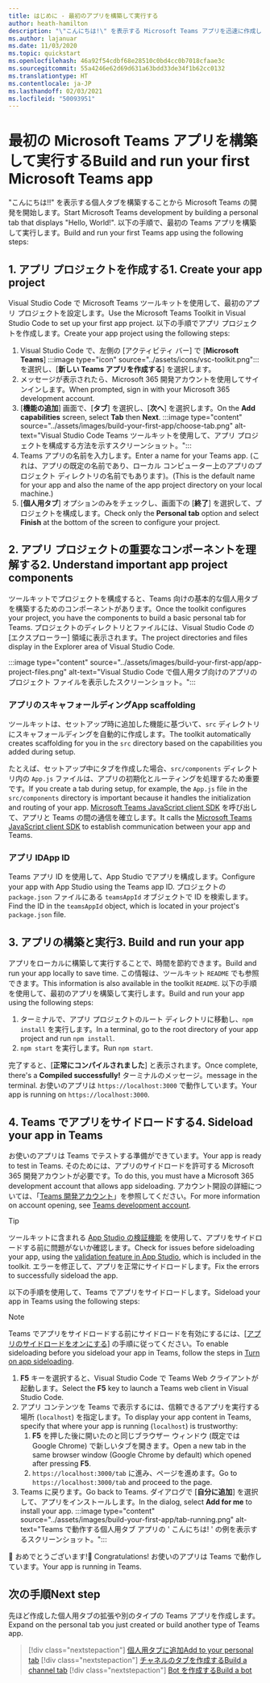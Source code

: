 ```yaml
---
title: はじめに - 最初のアプリを構築して実行する
author: heath-hamilton
description: "\"こんにちは!\" を表示する Microsoft Teams アプリを迅速に作成します。 Microsoft Teams のツールキットを使用したメッセージ。"
ms.author: lajanuar
ms.date: 11/03/2020
ms.topic: quickstart
ms.openlocfilehash: 46a92f54cdbf68e28510c0bd4cc0b7018cfaae3c
ms.sourcegitcommit: 55a4246e62d69d631a63bdd33de34f1b62cc0132
ms.translationtype: HT
ms.contentlocale: ja-JP
ms.lasthandoff: 02/03/2021
ms.locfileid: "50093951"
---
```

# <a name="build-and-run-your-first-microsoft-teams-app"></a><span data-ttu-id="3fa42-104">最初の Microsoft Teams アプリを構築して実行する</span><span class="sxs-lookup"><span data-stu-id="3fa42-104">Build and run your first Microsoft Teams app</span></span>

<span data-ttu-id="3fa42-105">"こんにちは!!" を表示する個人タブを構築することから Microsoft Teams の開発を開始します。</span><span class="sxs-lookup"><span data-stu-id="3fa42-105">Start Microsoft Teams development by building a personal tab that displays "Hello, World!".</span></span>
<span data-ttu-id="3fa42-106">以下の手順で、最初の Teams アプリを構築して実行します。</span><span class="sxs-lookup"><span data-stu-id="3fa42-106">Build and run your first Teams app using the following steps:</span></span>

## <a name="1-create-your-app-project"></a><span data-ttu-id="3fa42-107">1. アプリ プロジェクトを作成する</span><span class="sxs-lookup"><span data-stu-id="3fa42-107">1. Create your app project</span></span>

<span data-ttu-id="3fa42-108">Visual Studio Code で Microsoft Teams ツールキットを使用して、最初のアプリ プロジェクトを設定します。</span><span class="sxs-lookup"><span data-stu-id="3fa42-108">Use the Microsoft Teams Toolkit in Visual Studio Code to set up your first app project.</span></span> <span data-ttu-id="3fa42-109">以下の手順でアプリ プロジェクトを作成します。</span><span class="sxs-lookup"><span data-stu-id="3fa42-109">Create your app project using the following steps:</span></span>

1. Visual Studio Code で、左側の [アクティビティ バー] で [**Microsoft Teams**] :::image type="icon" source="../assets/icons/vsc-toolkit.png"::: を選択し、[**新しい Teams アプリを作成する**] を選択します。
1. <span data-ttu-id="3fa42-111">メッセージが表示されたら、Microsoft 365 開発アカウントを使用してサインインします。</span><span class="sxs-lookup"><span data-stu-id="3fa42-111">When prompted, sign in with your Microsoft 365 development account.</span></span>
1. <span data-ttu-id="3fa42-112">[**機能の追加**] 画面で、[**タブ**] を選択し、[**次へ**] を選択します。</span><span class="sxs-lookup"><span data-stu-id="3fa42-112">On the **Add capabilities** screen, select **Tab** then **Next**.</span></span>
:::image type="content" source="../assets/images/build-your-first-app/choose-tab.png" alt-text="Visual Studio Code Teams ツールキットを使用して、アプリ プロジェクトを構成する方法を示すスクリーンショット。":::
1. <span data-ttu-id="3fa42-114">Teams アプリの名前を入力します。</span><span class="sxs-lookup"><span data-stu-id="3fa42-114">Enter a name for your Teams app.</span></span> <span data-ttu-id="3fa42-115">(これは、アプリの既定の名前であり、ローカル コンピューター上のアプリのプロジェクト ディレクトリの名前でもあります)。</span><span class="sxs-lookup"><span data-stu-id="3fa42-115">(This is the default name for your app and also the name of the app project directory on your local machine.)</span></span>
1. <span data-ttu-id="3fa42-116">[**個人用タブ**] オプションのみをチェックし、画面下の [**終了**] を選択して、プロジェクトを構成します。</span><span class="sxs-lookup"><span data-stu-id="3fa42-116">Check only the **Personal tab** option and select **Finish** at the bottom of the screen to configure your project.</span></span>

## <a name="2-understand-important-app-project-components"></a><span data-ttu-id="3fa42-117">2. アプリ プロジェクトの重要なコンポーネントを理解する</span><span class="sxs-lookup"><span data-stu-id="3fa42-117">2. Understand important app project components</span></span>

<span data-ttu-id="3fa42-118">ツールキットでプロジェクトを構成すると、Teams 向けの基本的な個人用タブを構築するためのコンポーネントがあります。</span><span class="sxs-lookup"><span data-stu-id="3fa42-118">Once the toolkit configures your project, you have the components to build a basic personal tab for Teams.</span></span> <span data-ttu-id="3fa42-119">プロジェクトのディレクトリとファイルには、Visual Studio Code の [エクスプローラー] 領域に表示されます。</span><span class="sxs-lookup"><span data-stu-id="3fa42-119">The project directories and files display in the Explorer area of Visual Studio Code.</span></span>

:::image type="content" source="../assets/images/build-your-first-app/app-project-files.png" alt-text="Visual Studio Code で個人用タブ向けのアプリのプロジェクト ファイルを表示したスクリーンショット。":::

### <a name="app-scaffolding"></a><span data-ttu-id="3fa42-121">アプリのスキャフォールディング</span><span class="sxs-lookup"><span data-stu-id="3fa42-121">App scaffolding</span></span>

<span data-ttu-id="3fa42-122">ツールキットは、セットアップ時に追加した機能に基づいて、`src` ディレクトリにスキャフォールディングを自動的に作成します。</span><span class="sxs-lookup"><span data-stu-id="3fa42-122">The toolkit automatically creates scaffolding for you in the `src` directory based on the capabilities you added during setup.</span></span>

<span data-ttu-id="3fa42-123">たとえば、セットアップ中にタブを作成した場合、`src/components` ディレクトリ内の `App.js` ファイルは、アプリの初期化とルーティングを処理するため重要です。</span><span class="sxs-lookup"><span data-stu-id="3fa42-123">If you create a tab during setup, for example, the `App.js` file in the `src/components` directory is important because it handles the initialization and routing of your app.</span></span> <span data-ttu-id="3fa42-124">[Microsoft Teams JavaScript client SDK](../tabs/how-to/using-teams-client-sdk.md) を呼び出して、アプリと Teams の間の通信を確立します。</span><span class="sxs-lookup"><span data-stu-id="3fa42-124">It calls the [Microsoft Teams JavaScript client SDK](../tabs/how-to/using-teams-client-sdk.md) to establish communication between your app and Teams.</span></span>

### <a name="app-id"></a><span data-ttu-id="3fa42-125">アプリ ID</span><span class="sxs-lookup"><span data-stu-id="3fa42-125">App ID</span></span>

<span data-ttu-id="3fa42-126">Teams アプリ ID を使用して、App Studio でアプリを構成します。</span><span class="sxs-lookup"><span data-stu-id="3fa42-126">Configure your app with App Studio using the Teams app ID.</span></span> <span data-ttu-id="3fa42-127">プロジェクトの `package.json` ファイルにある `teamsAppId` オブジェクトで ID を検索します。</span><span class="sxs-lookup"><span data-stu-id="3fa42-127">Find the ID in the `teamsAppId` object, which is located in your project's `package.json` file.</span></span>

## <a name="3-build-and-run-your-app"></a><span data-ttu-id="3fa42-128">3. アプリの構築と実行</span><span class="sxs-lookup"><span data-stu-id="3fa42-128">3. Build and run your app</span></span>

<span data-ttu-id="3fa42-129">アプリをローカルに構築して実行することで、時間を節約できます。</span><span class="sxs-lookup"><span data-stu-id="3fa42-129">Build and run your app locally to save time.</span></span> <span data-ttu-id="3fa42-130">この情報は、ツールキット `README` でも参照できます。</span><span class="sxs-lookup"><span data-stu-id="3fa42-130">This information is also available in the toolkit `README`.</span></span> <span data-ttu-id="3fa42-131">以下の手順を使用して、最初のアプリを構築して実行します。</span><span class="sxs-lookup"><span data-stu-id="3fa42-131">Build and run your app using the following steps:</span></span>

1. <span data-ttu-id="3fa42-132">ターミナルで、アプリ プロジェクトのルート ディレクトリに移動し、`npm install` を実行します。</span><span class="sxs-lookup"><span data-stu-id="3fa42-132">In a terminal, go to the root directory of your app project and run `npm install`.</span></span>
1. <span data-ttu-id="3fa42-133">`npm start` を実行します。</span><span class="sxs-lookup"><span data-stu-id="3fa42-133">Run `npm start`.</span></span>

<span data-ttu-id="3fa42-134">完了すると、[**正常にコンパイルされました**] と表示されます。</span><span class="sxs-lookup"><span data-stu-id="3fa42-134">Once complete, there's a **Compiled successfully!**</span></span> <span data-ttu-id="3fa42-135">ターミナルのメッセージ。</span><span class="sxs-lookup"><span data-stu-id="3fa42-135">message in the terminal.</span></span> <span data-ttu-id="3fa42-136">お使いのアプリは `https://localhost:3000` で動作しています。</span><span class="sxs-lookup"><span data-stu-id="3fa42-136">Your app is running on `https://localhost:3000`.</span></span>

## <a name="4-sideload-your-app-in-teams"></a><span data-ttu-id="3fa42-137">4. Teams でアプリをサイドロードする</span><span class="sxs-lookup"><span data-stu-id="3fa42-137">4. Sideload your app in Teams</span></span>

<span data-ttu-id="3fa42-138">お使いのアプリは Teams でテストする準備ができています。</span><span class="sxs-lookup"><span data-stu-id="3fa42-138">Your app is ready to test in Teams.</span></span> <span data-ttu-id="3fa42-139">そのためには、アプリのサイドロードを許可する Microsoft 365 開発アカウントが必要です。</span><span class="sxs-lookup"><span data-stu-id="3fa42-139">To do this, you must have a Microsoft 365 development account that allows app sideloading.</span></span> <span data-ttu-id="3fa42-140">アカウント開設の詳細については、「[Teams 開発アカウント](../build-your-first-app/build-first-app-overview.md#set-up-your-development-account)」を参照してください。</span><span class="sxs-lookup"><span data-stu-id="3fa42-140">For more information on account opening, see [Teams development account](../build-your-first-app/build-first-app-overview.md#set-up-your-development-account).</span></span> 

> [!TIP]
> <span data-ttu-id="3fa42-141">ツールキットに含まれる [App Studio の検証機能](../concepts/deploy-and-publish/appsource/prepare/submission-checklist.md#teams-app-validation-tool) を使用して、アプリをサイドロードする前に問題がないか確認します。</span><span class="sxs-lookup"><span data-stu-id="3fa42-141">Check for issues before sideloading your app, using the [validation feature in App Studio](../concepts/deploy-and-publish/appsource/prepare/submission-checklist.md#teams-app-validation-tool), which is included in the toolkit.</span></span> <span data-ttu-id="3fa42-142">エラーを修正して、アプリを正常にサイドロードします。</span><span class="sxs-lookup"><span data-stu-id="3fa42-142">Fix the errors to successfully sideload the app.</span></span>

<span data-ttu-id="3fa42-143">以下の手順を使用して、Teams でアプリをサイドロードします。</span><span class="sxs-lookup"><span data-stu-id="3fa42-143">Sideload your app in Teams using the following steps:</span></span>

> [!NOTE]
> <span data-ttu-id="3fa42-144">Teams でアプリをサイドロードする前にサイドロードを有効にするには、[[アプリのサイドロードをオンにする](../concepts/build-and-test/prepare-your-o365-tenant.md#enable-custom-teams-apps-and-turn-on-custom-app-uploading)] の手順に従ってください。</span><span class="sxs-lookup"><span data-stu-id="3fa42-144">To enable sideloading before you sideload your app in Teams, follow the steps in [Turn on app sideloading](../concepts/build-and-test/prepare-your-o365-tenant.md#enable-custom-teams-apps-and-turn-on-custom-app-uploading).</span></span>

1. <span data-ttu-id="3fa42-145">**F5** キーを選択すると、Visual Studio Code で Teams Web クライアントが起動します。</span><span class="sxs-lookup"><span data-stu-id="3fa42-145">Select the **F5** key to launch a Teams web client in Visual Studio Code.</span></span>
1. <span data-ttu-id="3fa42-146">アプリ コンテンツを Teams で表示するには、信頼できるアプリを実行する場所 (`localhost`) を指定します。</span><span class="sxs-lookup"><span data-stu-id="3fa42-146">To display your app content in Teams, specify that where your app is running (`localhost`) is trustworthy:</span></span>
   1. <span data-ttu-id="3fa42-147">**F5** を押した後に開いたのと同じブラウザー ウィンドウ (既定では Google Chrome) で新しいタブを開きます。</span><span class="sxs-lookup"><span data-stu-id="3fa42-147">Open a new tab in the same browser window (Google Chrome by default) which opened after pressing **F5**.</span></span>
   1. <span data-ttu-id="3fa42-148">`https://localhost:3000/tab` に進み、ページを進めます。</span><span class="sxs-lookup"><span data-stu-id="3fa42-148">Go to `https://localhost:3000/tab` and proceed to the page.</span></span>
1. <span data-ttu-id="3fa42-149">Teams に戻ります。</span><span class="sxs-lookup"><span data-stu-id="3fa42-149">Go back to Teams.</span></span> <span data-ttu-id="3fa42-150">ダイアログで [**自分に追加**] を選択して、アプリをインストールします。</span><span class="sxs-lookup"><span data-stu-id="3fa42-150">In the dialog, select **Add for me** to install your app.</span></span>
:::image type="content" source="../assets/images/build-your-first-app/tab-running.png" alt-text="Teams で動作する個人用タブ アプリの ' こんにちは! ' の例を表示するスクリーンショット。":::

<span data-ttu-id="3fa42-152">🎉 おめでとうございます!</span><span class="sxs-lookup"><span data-stu-id="3fa42-152">🎉 Congratulations!</span></span> <span data-ttu-id="3fa42-153">お使いのアプリは Teams で動作しています。</span><span class="sxs-lookup"><span data-stu-id="3fa42-153">Your app is running in Teams.</span></span>

## <a name="next-step"></a><span data-ttu-id="3fa42-154">次の手順</span><span class="sxs-lookup"><span data-stu-id="3fa42-154">Next step</span></span>

<span data-ttu-id="3fa42-155">先ほど作成した個人用タブの拡張や別のタイプの Teams アプリを作成します。</span><span class="sxs-lookup"><span data-stu-id="3fa42-155">Expand on the personal tab you just created or build another type of Teams app.</span></span>

> [!div class="nextstepaction"]
> [<span data-ttu-id="3fa42-156">個人用タブに追加</span><span class="sxs-lookup"><span data-stu-id="3fa42-156">Add to your personal tab</span></span>](../build-your-first-app/build-personal-tab.md)
> [!div class="nextstepaction"]
> [<span data-ttu-id="3fa42-157">チャネルのタブを作成する</span><span class="sxs-lookup"><span data-stu-id="3fa42-157">Build a channel tab</span></span>](../build-your-first-app/build-channel-tab.md)
> [!div class="nextstepaction"]
> [<span data-ttu-id="3fa42-158">Bot を作成する</span><span class="sxs-lookup"><span data-stu-id="3fa42-158">Build a bot</span></span>](../build-your-first-app/build-bot.md)
